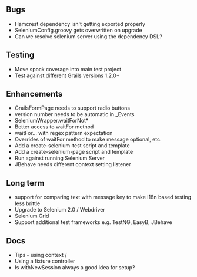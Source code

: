 ## Bugs
* Hamcrest dependency isn't getting exported properly
* SeleniumConfig.groovy gets overwritten on upgrade
* Can we resolve selenium server using the dependency DSL?

## Testing
* Move spock coverage into main test project
* Test against different Grails versions 1.2.0+

## Enhancements
* GrailsFormPage needs to support radio buttons
* version number needs to be automatic in _Events
* SeleniumWrapper.waitForNot*
* Better access to waitFor method
* waitFor... with regex pattern expectation
* Overrides of waitFor method to make message optional, etc.
* Add a create-selenium-test script and template
* Add a create-selenium-page script and template
* Run against running Selenium Server
* JBehave needs different context setting listener

## Long term
* support for comparing text with message key to make i18n based testing less brittle
* Upgrade to Selenium 2.0 / Webdriver
* Selenium Grid
* Support additional test frameworks e.g. TestNG, EasyB, JBehave

## Docs
* Tips - using context /
* Using a fixture controller
* Is withNewSession always a good idea for setup?